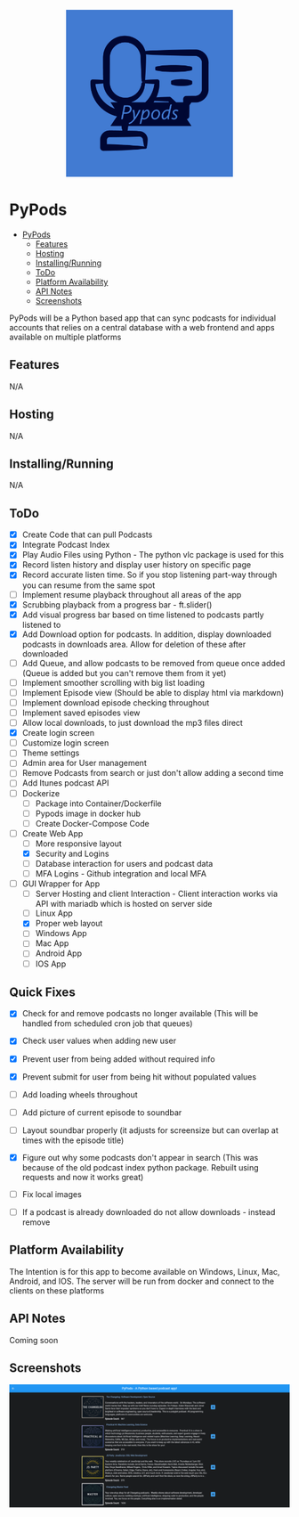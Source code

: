 <p align="center">
  <img width="300" height="300" src="./images/Pypods-logos_blue.jpeg">
</p>

# PyPods

- [PyPods](#PyPods)
  - [Features](#Features)
  - [Hosting](#Hosting)
  - [Installing/Running](#Installing/Running)
  - [ToDo](#ToDo)
  - [Platform Availability](#Platform-Availability)
  - [API Notes](#API-Notes)
  - [Screenshots](#Screenshots)
      
PyPods will be a Python based app that can sync podcasts for individual accounts that relies on a central database with a web frontend and apps available on multiple platforms

## Features
N/A

## Hosting
N/A

## Installing/Running
N/A

## ToDo

 - [x] Create Code that can pull Podcasts
 - [x] Integrate Podcast Index
 - [x] Play Audio Files using Python - The python vlc package is used for this
 - [x] Record listen history and display user history on specific page
 - [x] Record accurate listen time. So if you stop listening part-way through you can resume from the same spot
 - [ ] Implement resume playback throughout all areas of the app
 - [x] Scrubbing playback from a progress bar - ft.slider()
 - [x] Add visual progress bar based on time listened to podcasts partly listened to
 - [x] Add Download option for podcasts. In addition, display downloaded podcasts in downloads area. Allow for deletion of these after downloaded
 - [ ] Add Queue, and allow podcasts to be removed from queue once added (Queue is added but you can't remove them from it yet)
 - [ ] Implement smoother scrolling with big list loading
 - [ ] Implement Episode view (Should be able to display html via markdown)
 - [ ] Implement download episode checking throughout
 - [ ] Implement saved episodes view
 - [ ] Allow local downloads, to just download the mp3 files direct
 - [x] Create login screen
 - [ ] Customize login screen
 - [ ] Theme settings
 - [ ] Admin area for User management
 - [ ] Remove Podcasts from search or just don't allow adding a second time
 - [ ] Add Itunes podcast API
 - [ ] Dockerize
     - [ ] Package into Container/Dockerfile
     - [ ] Pypods image in docker hub
     - [ ] Create Docker-Compose Code
 - [ ] Create Web App
     - [ ] More responsive layout 
     - [x] Security and Logins
     - [ ] Database interaction for users and podcast data
     - [ ] MFA Logins - Github integration and local MFA
 - [ ] GUI Wrapper for App
     - [ ] Server Hosting and client Interaction - Client interaction works via API with mariadb which is hosted on server side
     - [ ] Linux App
     - [x] Proper web layout
     - [ ] Windows App
     - [ ] Mac App
     - [ ] Android App
     - [ ] IOS App

## Quick Fixes

- [x] Check for and remove podcasts no longer available (This will be handled from scheduled cron job that queues)
- [x] Check user values when adding new user
- [x] Prevent user from being added without required info 
- [x] Prevent submit for user from being hit without populated values
- [ ] Add loading wheels throughout
- [ ] Add picture of current episode to soundbar
- [ ] Layout soundbar properly (it adjusts for screensize but can overlap at times with the episode title)
- [x] Figure out why some podcasts don't appear in search (This was because of the old podcast index python package. Rebuilt using requests and now it works great)
- [ ] Fix local images
- [ ] If a podcast is already downloaded do not allow downloads - instead remove


## Platform Availability

The Intention is for this app to become available on Windows, Linux, Mac, Android, and IOS. The server will be run from docker and connect to the clients on these platforms

## API Notes

Coming soon

## Screenshots

<p align="center">
  <img src="./images/podlist.png">
</p>